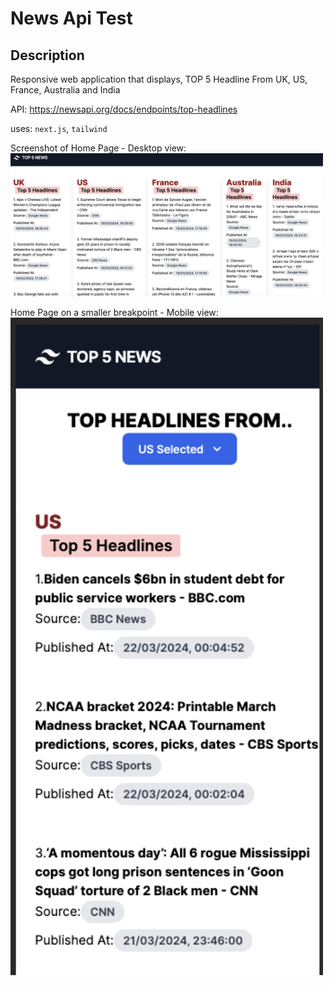 # News Api Test

## Description

Responsive web application that displays,
TOP 5 Headline From
UK, US, France, Australia and India

API:
https://newsapi.org/docs/endpoints/top-headlines

uses: `next.js`, `tailwind`

Screenshot of Home Page - Desktop view:
<img src="home-desktop-view.png" alt="Desktop Home View" width="500"/>

Home Page on a smaller breakpoint - Mobile view:
<img src="home-mobile-view.png" alt="Mobile Home View" width="500"/>
